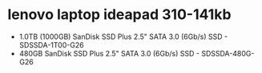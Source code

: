 # lenovo laptop ideapad 310-141kb

- 1.0TB (1000GB) SanDisk SSD Plus 2.5" SATA 3.0 (6Gb/s) SSD - SDSSDA-1T00-G26
- 480GB SanDisk SSD Plus 2.5" SATA 3.0 (6Gb/s) SSD - SDSSDA-480G-G26
